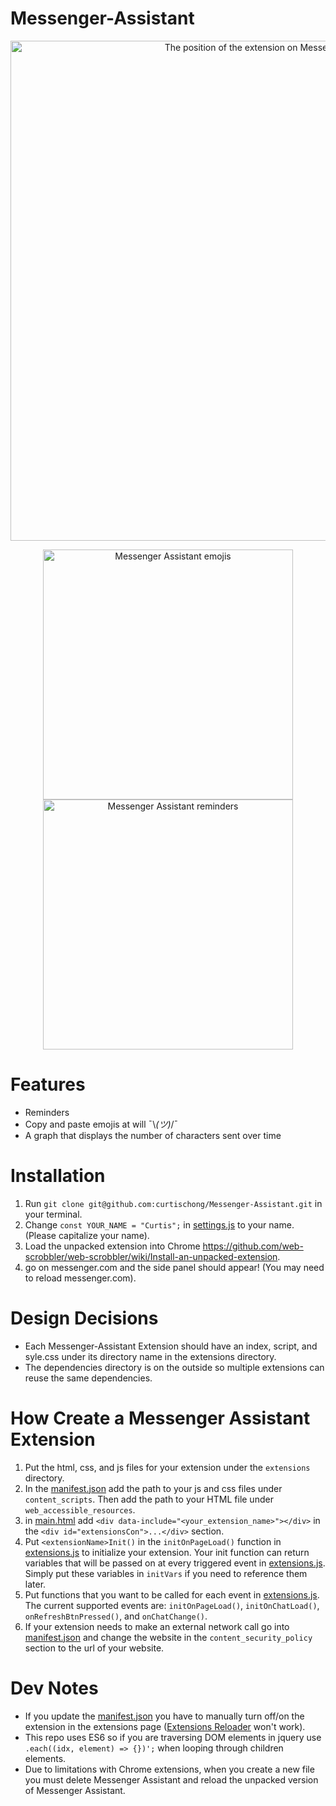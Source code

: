 # Messenger-Assistant

<p align="center">
  <img style="width: 800px;" src="https://chongcurtis.com/file_hosting/messenger_assistant_position.png" alt="The position of the extension on Messenger.com" width="800"/>
</p>
<p align="center">
  <img style="width: 400px;" src="https://chongcurtis.com/file_hosting/messenger_assistant_emojis2.png" alt="Messenger Assistant emojis" width="400"/>
  <img style="width: 400px;" src="https://chongcurtis.com/file_hosting/messenger_assistant_reminders2.png" alt="Messenger Assistant reminders" width="400"/>
</p>

# Features
 - Reminders
 - Copy and paste emojis at will ¯\\_(ツ)_/¯
 - A graph that displays the number of characters sent over time

# Installation
1) Run `git clone git@github.com:curtischong/Messenger-Assistant.git` in your terminal.
2) Change `const YOUR_NAME = "Curtis";` in [settings.js](settings.js) to your name. (Please capitalize your name).
3) Load the unpacked extension into Chrome https://github.com/web-scrobbler/web-scrobbler/wiki/Install-an-unpacked-extension.
4) go on messenger.com and the side panel should appear! (You may need to reload messenger.com).

# Design Decisions
- Each Messenger-Assistant Extension should have an index, script, and syle.css under its directory name in the extensions directory.
- The dependencies directory is on the outside so multiple extensions can reuse the same dependencies.

# How Create a Messenger Assistant Extension
1) Put the html, css, and js files for your extension under the `extensions` directory.
1) In the [manifest.json](manifest.json) add the path to your js and css files under `content_scripts`. Then add the path to your HTML file under `web_accessible_resources`.
2) in [main.html](main.html) add `<div data-include="<your_extension_name>"></div>` in the `<div id="extensionsCon">...</div>` section.
3) Put `<extensionName>Init()` in the `initOnPageLoad()` function in [extensions.js](extensions.js) to initialize your extension. Your init function can return variables that will be passed on at every triggered event in [extensions.js](extensions.js). Simply put these variables in `initVars` if you need to reference them later.
4) Put functions that you want to be called for each event in [extensions.js](extensions.js). The current supported events are: `initOnPageLoad()`, `initOnChatLoad()`, `onRefreshBtnPressed()`, and `onChatChange()`.
5) If your extension needs to make an external network call go into [manifest.json](manifest.json) and change the website in the `content_security_policy` section to the url of your website.

# Dev Notes
 - If you update the [manifest.json](manifest.json) you have to manually turn off/on the extension in the extensions page ([Extensions Reloader](https://chrome.google.com/webstore/detail/extensions-reloader/fimgfedafeadlieiabdeeaodndnlbhid?hl=en) won't work).
 - This repo uses ES6 so if you are traversing DOM elements in jquery use `.each((idx, element) => {})';` when looping through children elements.
 - Due to limitations with Chrome extensions, when you create a new file you must delete Messenger Assistant and reload the unpacked version of Messenger Assistant.
